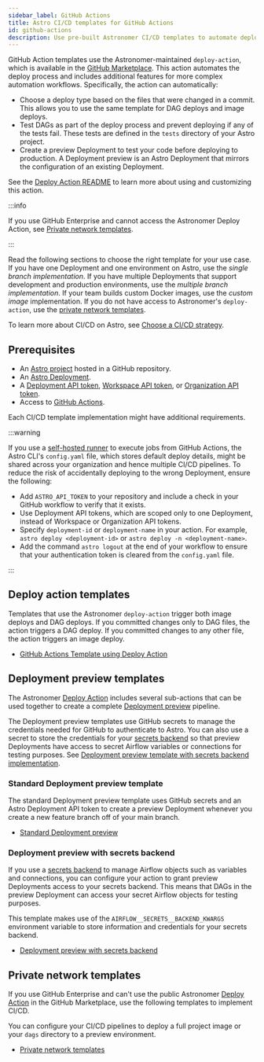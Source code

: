 ```yaml
---
sidebar_label: GitHub Actions
title: Astro CI/CD templates for GitHub Actions
id: github-actions
description: Use pre-built Astronomer CI/CD templates to automate deploying Apache Airflow DAGs to Astro using GitHub Actions.
---
```


GitHub Action templates use the Astronomer-maintained `deploy-action`, which is available in the [GitHub Marketplace](https://github.com/marketplace/actions/deploy-apache-airflow-dags-to-astro). This action automates the deploy process and includes additional features for more complex automation workflows. Specifically, the action can automatically:

- Choose a deploy type based on the files that were changed in a commit. This allows you to use the same template for DAG deploys and image deploys.
- Test DAGs as part of the deploy process and prevent deploying if any of the tests fail. These tests are defined in the `tests` directory of your Astro project.
- Create a preview Deployment to test your code before deploying to production. A Deployment preview is an Astro Deployment that mirrors the configuration of an existing Deployment.

See the [Deploy Action README](https://github.com/astronomer/deploy-action#readme) to learn more about using and customizing this action.

:::info

If you use GitHub Enterprise and cannot access the Astronomer Deploy Action, see [Private network templates](#private-network-templates).

:::

Read the following sections to choose the right template for your use case. If you have one Deployment and one environment on Astro, use the _single branch implementation_. If you have multiple Deployments that support development and production environments, use the _multiple branch implementation_. If your team builds custom Docker images, use the _custom image_ implementation. If you do not have access to Astronomer's `deploy-action`, use the [private network templates](#private-network-templates).

To learn more about CI/CD on Astro, see [Choose a CI/CD strategy](set-up-ci-cd.md).

## Prerequisites

- An [Astro project](cli/develop-project.md#create-an-astro-project) hosted in a GitHub repository.
- An [Astro Deployment](create-deployment.md).
- A [Deployment API token](deployment-api-tokens.md), [Workspace API token](workspace-api-tokens.md), or [Organization API token](organization-api-tokens.md).
- Access to [GitHub Actions](https://github.com/features/actions).

Each CI/CD template implementation might have additional requirements.

:::warning

If you use a [self-hosted runner](https://docs.github.com/en/actions/hosting-your-own-runners/managing-self-hosted-runners/about-self-hosted-runners) to execute jobs from GitHub Actions, the Astro CLI's `config.yaml` file, which stores default deploy details, might be shared across your organization and hence multiple CI/CD pipelines. To reduce the risk of accidentally deploying to the wrong Deployment, ensure the following:

- Add `ASTRO_API_TOKEN` to your repository and include a check in your GitHub workflow to verify that it exists.
- Use Deployment API tokens, which are scoped only to one Deployment, instead of Workspace or Organization API tokens.
- Specify `deployment-id` or `deployment-name` in your action. For example, `astro deploy <deployment-id>` or `astro deploy -n <deployment-name>`.
- Add the command `astro logout` at the end of your workflow to ensure that your authentication token is cleared from the `config.yaml` file.

:::

## Deploy action templates

Templates that use the Astronomer `deploy-action` trigger both image deploys and DAG deploys. If you committed changes only to DAG files, the action triggers a DAG deploy. If you committed changes to any other file, the action triggers an image deploy.

- [GitHub Actions Template using Deploy Action](/ci-cd-templates/github-actions-deploy-actions.md)

## Deployment preview templates

The Astronomer [Deploy Action](https://github.com/astronomer/deploy-action/tree/deployment-preview#deployment-preview-templates) includes several sub-actions that can be used together to create a complete [Deployment preview](ci-cd-templates/template-overview.md#preview-deployment-templates) pipeline.

The Deployment preview templates use GitHub secrets to manage the credentials needed for GitHub to authenticate to Astro. You can also use a secret to store the credentials for your [secrets backend](secrets-backend.md) so that preview Deployments have access to secret Airflow variables or connections for testing purposes. See [Deployment preview template with secrets backend implementation](#deployment-preview-template-with-secrets-backend-implementation).

### Standard Deployment preview template

The standard Deployment preview template uses GitHub secrets and an Astro Deployment API token to create a preview Deployment whenever you create a new feature branch off of your main branch.

- [Standard Deployment preview](/ci-cd-templates/github-actions-deployment-preview.md#standard-deployment-preview-template)

### Deployment preview with secrets backend

If you use a [secrets backend](secrets-backend.md) to manage Airflow objects such as variables and connections, you can configure your action to grant preview Deployments access to your secrets backend. This means that DAGs in the preview Deployment can access your secret Airflow objects for testing purposes.

This template makes use of the `AIRFLOW__SECRETS__BACKEND_KWARGS` environment variable to store information and credentials for your secrets backend.

- [Deployment preview with secrets backend](/ci-cd-templates/github-actions-deployment-preview.md#deployment-preview-template-with-secrets-backend-implementation)

## Private network templates

If you use GitHub Enterprise and can't use the public Astronomer [Deploy Action](https://github.com/astronomer/deploy-action) in the GitHub Marketplace, use the following templates to implement CI/CD.

You can configure your CI/CD pipelines to deploy a full project image or your `dags` directory to a preview environment.

- [Private network templates](/ci-cd-templates/github-actions-private-network.md)
